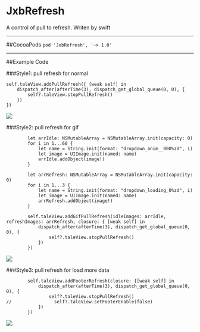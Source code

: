 # JxbRefresh
A control of pull to refresh. Writen by swift

-------
##CocoaPods
`pod 'JxbRefresh', '~> 1.0'`

-------
##Example Code

###Style1: pull refresh for normal
``` object-c
self.taleView.addPullRefresh({ [weak self] in 
    dispatch_after(afterTime(3), dispatch_get_global_queue(0, 0), {
        self?.taleView.stopPullRefresh()
    })
})
```
![](https://raw.githubusercontent.com/JxbSir/JxbRefresh/master/screen/1.gif)


###Style2: pull refresh for gif
``` object-c
        let arrIdle: NSMutableArray = NSMutableArray.init(capacity: 0)
        for i in 1...60 {
            let name = String.init(format: "dropdown_anim__000%zd", i)
            let image = UIImage.init(named: name)
            arrIdle.addObject(image!)
        }
        
        let arrRefresh: NSMutableArray = NSMutableArray.init(capacity: 0)
        for i in 1...3 {
            let name = String.init(format: "dropdown_loading_0%zd", i)
            let image = UIImage.init(named: name)
            arrRefresh.addObject(image!)
        }
        
        self.taleView.addGifPullRefresh(idleImages: arrIdle, refreshImages: arrRefresh, closure: { [weak self] in
            dispatch_after(afterTime(3), dispatch_get_global_queue(0, 0), {
                self?.taleView.stopPullRefresh()
            })
        })
```
![](https://raw.githubusercontent.com/JxbSir/JxbRefresh/master/screen/2.gif)

###Style3: pull refresh for load more data
``` object-c
        self.taleView.addFooterRefresh(closure: {[weak self] in
            dispatch_after(afterTime(3), dispatch_get_global_queue(0, 0), {
                self?.taleView.stopPullRefresh()
//                self?.taleView.setFooterEnable(false)
            })
        })
```
![](https://raw.githubusercontent.com/JxbSir/JxbRefresh/master/screen/3.gif)
